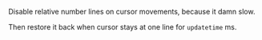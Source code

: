 Disable relative number lines on cursor movements, because it damn slow.

Then restore it back when cursor stays at one line for `updatetime` ms.
